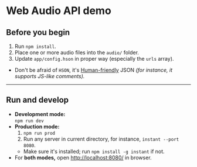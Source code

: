 # Web Audio API demo

## Before you begin
1. Run `npm install`.
1. Place one or more audio files into the `audio/` folder.
1. Update `app/config.hson` in proper way (especially the `urls` array).
  - Don't be afraid of `HSON`, it's [Human-friendly](https://github.com/timjansen/hanson) JSON _(for instance, it supports JS-like comments)._


---

## Run and develop
- **Development mode:**  
   `npm run dev`
- **Production mode:**
  1. `npm run prod`
  1. Run any server in current directory, for instance, `instant --port 8080`.
    - Make sure it's installed; run `npm install -g instant` if not.
- For **both modes,** open [http://localhost:8080/](http://localhost:8080/) in browser.
